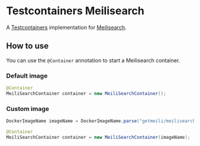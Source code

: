Testcontainers Meilisearch
===

A [Testcontainers](https://www.testcontainers.org/) implementation for [Meilisearch](https://www.meilisearch.com/).

How to use
---

You can use the `@Container` annotation to start a Meilisearch container.

### Default image

```java
@Container
MeiliSearchContainer container = new MeiliSearchContainer();
```

### Custom image

```java
DockerImageName imageName = DockerImageName.parse("getmeili/meilisearch:latest");

@Container
MeiliSearchContainer container = new MeiliSearchContainer(imageName);
```
